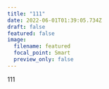 ```yaml
---
title: "111"
date: 2022-06-01T01:39:05.734Z
draft: false
featured: false
image:
  filename: featured
  focal_point: Smart
  preview_only: false
---
```

111